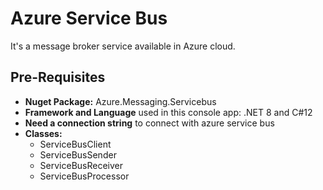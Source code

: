 # Azure Service Bus
It's a message broker service available in Azure cloud.

## Pre-Requisites
- **Nuget Package:** Azure.Messaging.Servicebus
- **Framework and Language** used in this console app: .NET 8 and C#12
- **Need a connection string** to connect with azure service bus
- **Classes:**
  - ServiceBusClient
  - ServiceBusSender
  - ServiceBusReceiver
  - ServiceBusProcessor